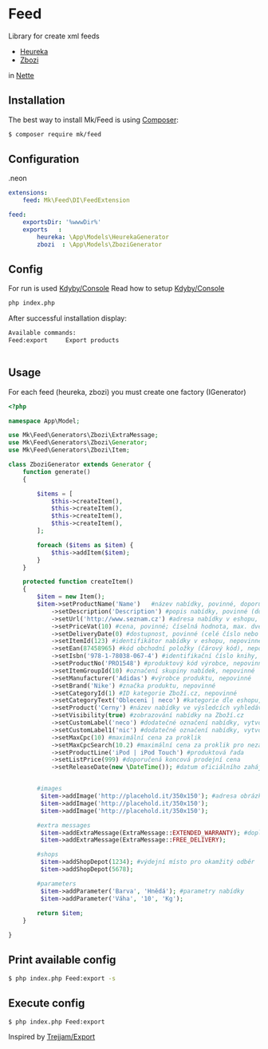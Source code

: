 Feed
======

Library for create xml feeds
- [Heureka](http://www.heureka.cz/)
- [Zbozi](http://www.zbozi.cz/)

in [Nette](http://nette.org)

Installation
------------

The best way to install Mk/Feed is using  [Composer](http://getcomposer.org/):

```sh
$ composer require mk/feed
```

Configuration
-------------

.neon
```yml
extensions:
	feed: Mk\Feed\DI\FeedExtension

feed:
	exportsDir: '%wwwDir%'
    exports   : 
        heureka: \App\Models\HeurekaGenerator
        zbozi  : \App\Models\ZboziGenerator
```
Config
------

For run is used [Kdyby/Console](https://github.com/kdyby/console)
Read how to setup [Kdyby/Console](https://github.com/Kdyby/Console/blob/master/docs/en/index.md)

```sh
php index.php
```

After successful installation display:

```sh
Available commands:
Feed:export     Export products
	
```

Usage
-----

For each feed (heureka, zbozi) you must create one factory (IGenerator)


```php
<?php

namespace App\Model;

use Mk\Feed\Generators\Zbozi\ExtraMessage;
use Mk\Feed\Generators\Zbozi\Generator;
use Mk\Feed\Generators\Zbozi\Item;

class ZboziGenerator extends Generator {
    function generate()
    {

        $items = [
            $this->createItem(),
            $this->createItem(),
            $this->createItem(),
            $this->createItem(),
        ];

        foreach ($items as $item) {
            $this->addItem($item);
        }
    }

    protected function createItem()
    {
        $item = new Item();
        $item->setProductName('Name')   #název nabídky, povinné, doporučená délka 70 znaků
            ->setDescription('Description') #popis nabídky, povinné (doporučená délka do 1000 znaků)
            ->setUrl('http://www.seznam.cz') #adresa nabídky v eshopu, povinné
            ->setPriceVat(10) #cena, povinné; číselná hodnota, max. dvě desetinná místa
            ->setDeliveryDate(0) #dostupnost, povinné (celé číslo nebo datum ve formátu RRRR-MM-DD)
            ->setItemId(123) #identifikátor nabídky v eshopu, nepovinné (alfanumerické znaky)
            ->setEan(87458965) #kód obchodní položky (čárový kód), nepovinné
            ->setIsbn('978-1-78038-067-4') #identifikační číslo knihy, nepovinné
            ->setProductNo('PRO1548') #produktový kód výrobce, nepovinné
            ->setItemGroupId(10) #označení skupiny nabídek, nepovinné
            ->setManufacturer('Adidas') #výrobce produktu, nepovinné
            ->setBrand('Nike') #značka produktu, nepovinné
            ->setCategoryId(1) #ID kategorie Zboží.cz, nepovinné
            ->setCategoryText('Obleceni | neco') #kategorie dle eshopu, nepovinné
            ->setProduct('Cerny') #název nabídky ve výsledcích vyhledávání, např. "+ dárek zdarma", nepovinné
            ->setVisibility(true) #zobrazování nabídky na Zboží.cz
            ->setCustomLabel('neco') #dodatečné označení nabídky, vytvoří skupinu - kolekce, sezoni akce
            ->setCustomLabel1('nic') #dodatečné označení nabídky, vytvoří skupinu - kolekce, sezoni akce
            ->setMaxCpc(10) #maximální cena za proklik
            ->setMaxCpcSearch(10.2) #maximální cena za proklik pro nezařazené nabídky
            ->setProductLine('iPod | iPod Touch') #produktová řada
            ->setListPrice(999) #doporučená koncová prodejní cena
            ->setReleaseDate(new \DateTime()); #datum oficiálního zahájení prodeje v ČR


        #images
         $item->addImage('http://placehold.it/350x150'); #adresa obrázku, nepovinné, doporučujeme uvádět; značku je možné opakovat
         $item->addImage('http://placehold.it/350x150');
         $item->addImage('http://placehold.it/350x150');

        #extra messages
         $item->addExtraMessage(ExtraMessage::EXTENDED_WARRANTY); #doplňkové informace o nabídce, @see http://napoveda.seznam.cz/cz/zbozi/specifikace-xml-pro-obchody/specifikace-xml-feedu/#EXTRA_MESSAGE
         $item->addExtraMessage(ExtraMessage::FREE_DELIVERY);

        #shops
         $item->addShopDepot(1234); #výdejní místo pro okamžitý odběr
         $item->addShopDepot(5678);

        #parameters
         $item->addParameter('Barva', 'Hnědá'); #parametry nabídky
         $item->addParameter('Váha', '10', 'Kg');
        
        return $item;
    }

}
```

Print available config
----------------------
```sh
$ php index.php Feed:export -s
```

Execute config
----------------------
```sh
$ php index.php Feed:export
```

Inspired by [Trejjam/Export](https://github.com/Trejjam/Export)

